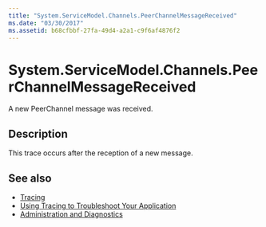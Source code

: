 ```yaml
---
title: "System.ServiceModel.Channels.PeerChannelMessageReceived"
ms.date: "03/30/2017"
ms.assetid: b68cfbbf-27fa-49d4-a2a1-c9f6af4876f2
---
```

# System.ServiceModel.Channels.PeerChannelMessageReceived
A new PeerChannel message was received.  
  
## Description  
 This trace occurs after the reception of a new message.  
  
## See also
- [Tracing](../../../../../docs/framework/wcf/diagnostics/tracing/index.md)
- [Using Tracing to Troubleshoot Your Application](../../../../../docs/framework/wcf/diagnostics/tracing/using-tracing-to-troubleshoot-your-application.md)
- [Administration and Diagnostics](../../../../../docs/framework/wcf/diagnostics/index.md)
